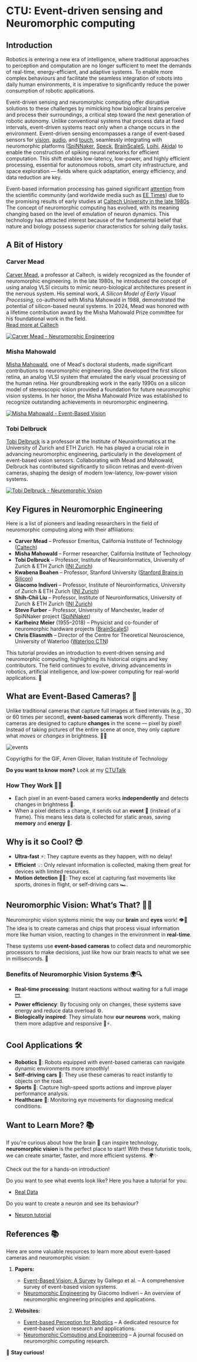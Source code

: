 # CTU: Event-driven sensing and Neuromorphic computing

## Introduction 

Robotics is entering a new era of intelligence, where traditional approaches to perception 
and computation are no longer sufficient to meet the demands of real-time, energy-efficient,
and adaptive systems. To enable more complex behaviours and facilitate the seamless integration 
of robots into daily human environments, it is imperative to significantly reduce the power 
consumption of robotic applications.

Event-driven sensing and neuromorphic computing offer disruptive solutions to these challenges 
by mimicking how biological brains perceive and process their surroundings, a critical step toward
the next generation of robotic autonomy. Unlike conventional systems that process data at fixed
intervals, event-driven systems react only when a change occurs in the environment. 
Event-driven sensing encompasses a range of event-based sensors for [vision](https://www.prophesee.ai/event-based-sensor-imx636-sony-prophesee/), 
[audio](https://link.springer.com/referenceworkentry/10.1007/978-1-4614-7320-6_118-1), and [touch](https://link.springer.com/referenceworkentry/10.1007/978-981-16-5540-1_117), 
seamlessly integrating with neuromorphic platforms ([SpiNNaker](https://www.humanbrainproject.eu/en/collaborate-hbp/innovation-industry/technology-catalogue/spinnaker/),
[Speck](https://www.synsense.ai/products/speck-2/), [BrainScaleS](https://brainscales.kip.uni-heidelberg.de/), [Loihi](https://www.intel.com/content/www/us/en/research/neuromorphic-computing.html), [Akida](https://brainchip.com/akida-neural-processor-soc/)) 
to enable the construction of spiking neural networks for efficient computation.
This shift enables low-latency, low-power, and highly efficient processing, essential for autonomous
robots, smart city infrastructure, and space exploration — fields where quick adaptation, energy 
efficiency, and data reduction are key.

Event-based information processing has gained significant [attention](https://www.eetimes.com/what-does-neuromorphic-mean-today/) from the scientific community 
(and worldwide media such as [EE Times](https://www.eetimes.com/tag/neuromorphic/)) due to the promising results of early studies at 
[Caltech University in the late 1980s](http://www.carvermead.caltech.edu/). The concept of neuromorphic computing has evolved, with its meaning changing 
based on the level of emulation of neuron dynamics. This technology has attracted interest because 
of the fundamental belief that nature and biology possess superior characteristics for solving daily
tasks. 

## A Bit of History  

### Carver Mead  

[Carver Mead](http://www.carvermead.caltech.edu/), a professor at Caltech, is widely recognized as the founder of neuromorphic engineering. In the late 1980s, he introduced the concept of using analog VLSI circuits to mimic neuro-biological architectures present in the nervous system. His seminal work, *A Silicon Model of Early Visual Processing*, co-authored with Misha Mahowald in 1988, demonstrated the potential of silicon-based neural systems. In 2024, Mead was honored with a lifetime contribution award by the Misha Mahowald Prize committee for his foundational work in the field.  
[Read more at Caltech](https://www.caltech.edu/about/news/carver-mead-earns-lifetime-contribution-award-for-neuromorphic-engineering/)  

[![Carver Mead - Neuromorphic Engineering](https://img.youtube.com/vi/vznthE_AsVM/0.jpg)](https://www.youtube.com/watch?v=vznthE_AsVM)

### Misha Mahowald  

[Misha Mahowald](https://direct.mit.edu/neco/article/35/3/343/113812/Neuromorphic-Engineering-In-Memory-of-Misha), one of Mead's doctoral students, made significant contributions to neuromorphic engineering. She developed the first silicon retina, an analog VLSI system that emulated the early visual processing of the human retina. Her groundbreaking work in the early 1990s on a silicon model of stereoscopic vision provided a foundation for future neuromorphic vision systems. In her honor, the Misha Mahowald Prize was established to recognize outstanding achievements in neuromorphic engineering.  

[![Misha Mahowald - Event-Based Vision](https://img.youtube.com/vi/dh8O5PuxyTk/0.jpg)](https://www.youtube.com/watch?v=dh8O5PuxyTk)


### Tobi Delbruck  

[Tobi Delbruck](https://www.eetimes.com/podcasts/tobi-delbruck-talks-caltech-cameras-and-neural-control/) is a professor at the Institute of Neuroinformatics at the University of Zurich and ETH Zurich. He has played a crucial role in advancing neuromorphic engineering, particularly in the development of event-based vision sensors. Collaborating with Mead and Mahowald, Delbruck has contributed significantly to silicon retinas and event-driven cameras, shaping the design of modern low-latency, low-power vision systems.  

[![Tobi Delbruck - Neuromorphic Vision](https://img.youtube.com/vi/Y1KBAFM1Iuc/0.jpg)](https://www.youtube.com/watch?v=Y1KBAFM1Iuc)

## Key Figures in Neuromorphic Engineering  

Here is a list of pioneers and leading researchers in the field of neuromorphic computing along with their affiliations:  

- **Carver Mead** – Professor Emeritus, California Institute of Technology ([Caltech](https://www.caltech.edu/))  
- **Misha Mahowald** – Former researcher, California Institute of Technology  
- **Tobi Delbruck** – Professor, Institute of Neuroinformatics, University of Zurich & ETH Zurich ([INI Zurich](https://www.ini.uzh.ch/))  
- **Kwabena Boahen** – Professor, Stanford University ([Stanford Brains in Silicon](https://brainsinsilicon.stanford.edu/))  
- **Giacomo Indiveri** – Professor, Institute of Neuroinformatics, University of Zurich & ETH Zurich ([INI Zurich](https://www.ini.uzh.ch/))  
- **Shih-Chii Liu** – Professor, Institute of Neuroinformatics, University of Zurich & ETH Zurich ([INI Zurich](https://www.ini.uzh.ch/))  
- **Steve Furber** – Professor, University of Manchester, leader of SpiNNaker project ([SpiNNaker](https://www.cs.manchester.ac.uk/research/expertise/neuromorphic-computing/))  
- **Karlheinz Meier** (1955–2018) – Physicist and co-founder of neuromorphic hardware projects ([BrainScaleS](https://brainscales.kip.uni-heidelberg.de/))  
- **Chris Eliasmith** – Director of the Centre for Theoretical Neuroscience, University of Waterloo ([Waterloo CTN](https://uwaterloo.ca/centre-theoretical-neuroscience/))  

This tutorial provides an introduction to event-driven sensing and neuromorphic computing, highlighting its historical origins and key contributors. The field continues to evolve, driving advancements in robotics, artificial intelligence, and low-power computing for real-world applications. 🚀  

## What are Event-Based Cameras? 📸
Unlike traditional cameras that capture full images at fixed intervals (e.g., 30 or 60 times per second), **event-based cameras** work differently. These cameras are designed to capture **changes** in the scene — pixel by pixel! Instead of taking pictures of the entire scene at once, they only capture what *moves* or *changes* in brightness. 📍✨

![events](https://github.com/GiuliaDAngelo/EDtutorial/blob/main/Images/example.gif)

Copyrigths for the GIF, Arren Glover, Italian Institute of Technology


**Do you want to know more?** Look at my [CTUTalk](https://github.com/GiuliaDAngelo/EDtutorial/blob/main/Images/CTUtalk.pdf)


### How They Work 🧠🔬
- Each pixel in an event-based camera works **independently** and detects changes in brightness 🎥.
- When a pixel detects a change, it sends out an **event** 🚀 (instead of a frame). This means less data is collected for static areas, saving **memory** and **energy** 🔋.

## Why is it so Cool? 😎
- **Ultra-fast** ⚡: They capture events as they happen, with no delay!
- **Efficient** 💡: Only relevant information is collected, making them great for devices with limited resources.
- **Motion detection** 🏃‍♂️: They excel at capturing fast movements like sports, drones in flight, or self-driving cars 🏎️.

## Neuromorphic Vision: What’s That? 🤖🧠
Neuromorphic vision systems mimic the way our **brain** and **eyes** work! 👁️🧠 The idea is to create cameras and chips that process visual information more like human vision, reacting to changes in the environment in **real-time**. 

These systems use **event-based cameras** to collect data and neuromorphic processors to make decisions, just like how our brain reacts to what we see in milliseconds. 🤯

### Benefits of Neuromorphic Vision Systems 🌍🔍
- **Real-time processing**: Instant reactions without waiting for a full image 🎞️.
- **Power efficiency**: By focusing only on changes, these systems save energy and reduce data overload ⚙️.
- **Biologically inspired**: They simulate how **our neurons** work, making them more adaptive and responsive 🧠⚡.

## Cool Applications 🛠️
- **Robotics** 🤖: Robots equipped with event-based cameras can navigate dynamic environments more smoothly!
- **Self-driving cars** 🚗: They use these cameras to react instantly to objects on the road.
- **Sports** 🏀: Capture high-speed sports actions and improve player performance analysis.
- **Healthcare** 💉: Monitoring eye movements for diagnosing medical conditions.

## Want to Learn More? 📚
If you're curious about how the brain 🧠 can inspire technology, **neuromorphic vision** is the perfect place to start! With these futuristic tools, we can create smarter, faster, and more efficient systems. 🌍✨

Check out the for a hands-on introduction!

Do you want to see what events look like? Here you have a tutorial for you: 
- [Real Data](https://github.com/GiuliaDAngelo/EDtutorial/blob/main/realdata.py)

Do you want to create a neuron and see its behaviour?
- [Neuron tutorial](https://github.com/GiuliaDAngelo/EDtutorial/blob/main/neuron.py)

## References 📚
Here are some valuable resources to learn more about event-based cameras and neuromorphic vision:

1. **Papers:**
   - [Event-Based Vision: A Survey](https://ieeexplore.ieee.org/abstract/document/9138762) by Gallego et al. – A comprehensive survey of event-based vision systems.
   - [Neuromorphic Engineering](https://link.springer.com/chapter/10.1007/978-3-662-43505-2_38) by Giacomo Indiveri – An overview of neuromorphic engineering principles and applications.


4. **Websites:**
   - [Event-based Perception for Robotics](https://edpr.iit.it/) – A dedicated resource for event-based vision research and applications.
   - [Neuromorphic Computing and Engineering](https://iopscience.iop.org/journal/2634-4386) – A journal focused on neuromorphic computing research.


🧠 **Stay curious!**
